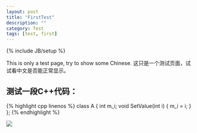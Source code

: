 ```yaml
---
layout: post
title: "FirstTest"
description: ""
category: Test
tags: [test, first]
---
```

{% include JB/setup %}

This is only a test page, try to show some Chinese.
这只是一个测试页面，试试看中文是否能正常显示。

## 测试一段C++代码：
{% highlight cpp linenos %}
class A
{
    int m_i;
    void SetValue(int i)
    {
        m_i = i;
    }
};
{% endhighlight %}

![](http://flypart.github.com/image/gen-the_hybrid_front-full.gif)